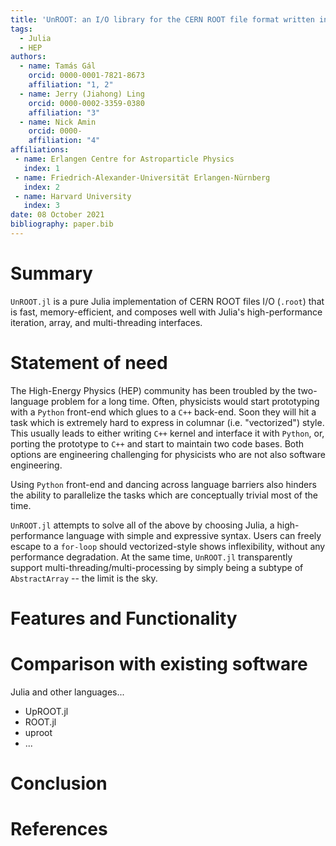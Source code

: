 ```yaml
---
title: 'UnROOT: an I/O library for the CERN ROOT file format written in Julia'
tags:
  - Julia
  - HEP
authors:
  - name: Tamás Gál
    orcid: 0000-0001-7821-8673
    affiliation: "1, 2"
  - name: Jerry (Jiahong) Ling
    orcid: 0000-0002-3359-0380
    affiliation: "3"
  - name: Nick Amin
    orcid: 0000-
    affiliation: "4"
affiliations:
 - name: Erlangen Centre for Astroparticle Physics
   index: 1
 - name: Friedrich-Alexander-Universität Erlangen-Nürnberg
   index: 2
 - name: Harvard University
   index: 3
date: 08 October 2021
bibliography: paper.bib
---
```

# Summary
`UnROOT.jl` is a pure Julia implementation of CERN ROOT files I/O (`.root`) that is fast,
memory-efficient, and composes well with Julia's high-performance iteration, array, and
multi-threading interfaces.

# Statement of need
The High-Energy Physics (HEP) community has been troubled by the two-language problem
for a long time. Often, physicists would start prototyping with a `Python` front-end
which glues to a `C++` back-end. Soon they will hit a task which is extremely hard to
express in columnar (i.e. "vectorized") style. This usually leads to either writing
`C++` kernel and interface it with `Python`, or, porting the prototype to `C++` and
start to maintain two code bases. Both options are engineering challenging for physicists
who are not also software engineering.

Using `Python` front-end and dancing across language barriers also hinders the ability
to parallelize the tasks which are conceptually trivial most of the time.

`UnROOT.jl` attempts to solve all of the above by choosing Julia, a high-performance
language with simple and expressive syntax. Users can freely escape to a `for-loop`
should vectorized-style shows inflexibility, without any performance degradation.
At the same time, `UnROOT.jl` transparently support multi-threading/multi-processing
by simply being a subtype of `AbstractArray` -- the limit is the sky.


# Features and Functionality


# Comparison with existing software

Julia and other languages...

- UpROOT.jl
- ROOT.jl
- uproot
- ...

# Conclusion

# References

